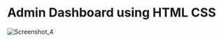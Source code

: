 # Admin Dashboard using HTML CSS
![Screenshot_4](https://github.com/Limon714/gsap/assets/72975868/bc72cb3f-40ca-412c-be20-51c274d0932d)
